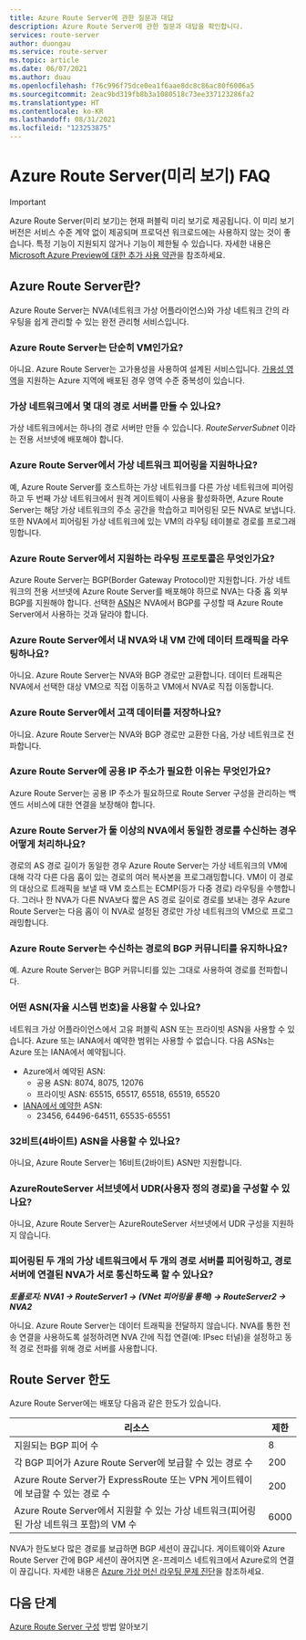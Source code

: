 ```yaml
---
title: Azure Route Server에 관한 질문과 대답
description: Azure Route Server에 관한 질문과 대답을 확인합니다.
services: route-server
author: duongau
ms.service: route-server
ms.topic: article
ms.date: 06/07/2021
ms.author: duau
ms.openlocfilehash: f76c996f75dce0ea1f6aae8dc8c86ac80f6006a5
ms.sourcegitcommit: 2eac9bd319fb8b3a1080518c73ee337123286fa2
ms.translationtype: HT
ms.contentlocale: ko-KR
ms.lasthandoff: 08/31/2021
ms.locfileid: "123253875"
---
```

# <a name="azure-route-server-preview-faq"></a>Azure Route Server(미리 보기) FAQ

> [!IMPORTANT]
> Azure Route Server(미리 보기)는 현재 퍼블릭 미리 보기로 제공됩니다.
> 이 미리 보기 버전은 서비스 수준 계약 없이 제공되며 프로덕션 워크로드에는 사용하지 않는 것이 좋습니다. 특정 기능이 지원되지 않거나 기능이 제한될 수 있습니다.
> 자세한 내용은 [Microsoft Azure Preview에 대한 추가 사용 약관](https://azure.microsoft.com/support/legal/preview-supplemental-terms/)을 참조하세요.

## <a name="what-is-azure-route-server"></a>Azure Route Server란?

Azure Route Server는 NVA(네트워크 가상 어플라이언스)와 가상 네트워크 간의 라우팅을 쉽게 관리할 수 있는 완전 관리형 서비스입니다.

### <a name="is-azure-route-server-just-a-vm"></a>Azure Route Server는 단순히 VM인가요?

아니요. Azure Route Server는 고가용성을 사용하여 설계된 서비스입니다. [가용성 영역](../availability-zones/az-overview.md)을 지원하는 Azure 지역에 배포된 경우 영역 수준 중복성이 있습니다.

### <a name="how-many-route-servers-can-i-create-in-a-virtual-network"></a>가상 네트워크에서 몇 대의 경로 서버를 만들 수 있나요?

가상 네트워크에서는 하나의 경로 서버만 만들 수 있습니다. *RouteServerSubnet* 이라는 전용 서브넷에 배포해야 합니다.

### <a name="does-azure-route-server-support-virtual-network-peering"></a>Azure Route Server에서 가상 네트워크 피어링을 지원하나요?

예, Azure Route Server를 호스트하는 가상 네트워크를 다른 가상 네트워크에 피어링하고 두 번째 가상 네트워크에서 원격 게이트웨이 사용을 활성화하면, Azure Route Server는 해당 가상 네트워크의 주소 공간을 학습하고 피어링된 모든 NVA로 보냅니다. 또한 NVA에서 피어링된 가상 네트워크에 있는 VM의 라우팅 테이블로 경로를 프로그래밍합니다. 


### <a name="what-routing-protocols-does-azure-route-server-support"></a><a name = "protocol"></a>Azure Route Server에서 지원하는 라우팅 프로토콜은 무엇인가요?

Azure Route Server는 BGP(Border Gateway Protocol)만 지원합니다. 가상 네트워크의 전용 서브넷에 Azure Route Server를 배포해야 하므로 NVA는 다중 홉 외부 BGP를 지원해야 합니다. 선택한 [ASN](https://en.wikipedia.org/wiki/Autonomous_system_(Internet))은 NVA에서 BGP를 구성할 때 Azure Route Server에서 사용하는 것과 달라야 합니다.

### <a name="does-azure-route-server-route-data-traffic-between-my-nva-and-my-vms"></a>Azure Route Server에서 내 NVA와 내 VM 간에 데이터 트래픽을 라우팅하나요?

아니요. Azure Route Server는 NVA와 BGP 경로만 교환합니다. 데이터 트래픽은 NVA에서 선택한 대상 VM으로 직접 이동하고 VM에서 NVA로 직접 이동합니다.

### <a name="does-azure-route-server-store-customer-data"></a>Azure Route Server에서 고객 데이터를 저장하나요?
아니요. Azure Route Server는 NVA와 BGP 경로만 교환한 다음, 가상 네트워크로 전파합니다.

### <a name="why-does-azure-route-server-require-a-public-ip-address"></a>Azure Route Server에 공용 IP 주소가 필요한 이유는 무엇인가요?

Azure Route Server는 공용 IP 주소가 필요하므로 Route Server 구성을 관리하는 백엔드 서비스에 대한 연결을 보장해야 합니다. 

### <a name="if-azure-route-server-receives-the-same-route-from-more-than-one-nva-how-does-it-handle-them"></a>Azure Route Server가 둘 이상의 NVA에서 동일한 경로를 수신하는 경우 어떻게 처리하나요?

경로의 AS 경로 길이가 동일한 경우 Azure Route Server는 가상 네트워크의 VM에 대해 각각 다른 다음 홉이 있는 경로의 여러 복사본을 프로그래밍합니다. VM이 이 경로의 대상으로 트래픽을 보낼 때 VM 호스트는 ECMP(등가 다중 경로) 라우팅을 수행합니다. 그러나 한 NVA가 다른 NVA보다 짧은 AS 경로 길이로 경로를 보내는 경우 Azure Route Server는 다음 홉이 이 NVA로 설정된 경로만 가상 네트워크의 VM으로 프로그래밍합니다.

### <a name="does-azure-route-server-preserve-the-bgp-communities-of-the-route-it-receives"></a>Azure Route Server는 수신하는 경로의 BGP 커뮤니티를 유지하나요?

예. Azure Route Server는 BGP 커뮤니티를 있는 그대로 사용하여 경로를 전파합니다.

### <a name="what-autonomous-system-numbers-asns-can-i-use"></a>어떤 ASN(자율 시스템 번호)을 사용할 수 있나요?

네트워크 가상 어플라이언스에서 고유 퍼블릭 ASN 또는 프라이빗 ASN을 사용할 수 있습니다. Azure 또는 IANA에서 예약한 범위는 사용할 수 없습니다.
다음 ASNs는 Azure 또는 IANA에서 예약됩니다.

* Azure에서 예약된 ASN:
    * 공용 ASN: 8074, 8075, 12076
    * 프라이빗 ASN: 65515, 65517, 65518, 65519, 65520
* [IANA에서 예약한](http://www.iana.org/assignments/iana-as-numbers-special-registry/iana-as-numbers-special-registry.xhtml) ASN:
    * 23456, 64496-64511, 65535-65551

### <a name="can-i-use-32-bit-4-byte-asns"></a>32비트(4바이트) ASN을 사용할 수 있나요?

아니요, Azure Route Server는 16비트(2바이트) ASN만 지원합니다.

### <a name="can-i-configure-a-user-defined-route-udr-in-the-azurerouteserver-subnet"></a>AzureRouteServer 서브넷에서 UDR(사용자 정의 경로)을 구성할 수 있나요?

아니요, Azure Route Server는 AzureRouteServer 서브넷에서 UDR 구성을 지원하지 않습니다.

### <a name="can-i-peer-two-route-servers-in-two-peered-virtual-networks-and-enable-the-nvas-connected-to-the-route-servers-to-talk-to-each-other"></a>피어링된 두 개의 가상 네트워크에서 두 개의 경로 서버를 피어링하고, 경로 서버에 연결된 NVA가 서로 통신하도록 할 수 있나요? 

***토폴로지: NVA1 -> RouteServer1 -> (VNet 피어링을 통해) -> RouteServer2 -> NVA2***

아니요. Azure Route Server는 데이터 트래픽을 전달하지 않습니다. NVA를 통한 전송 연결을 사용하도록 설정하려면 NVA 간에 직접 연결(예: IPsec 터널)을 설정하고 동적 경로 전파를 위해 경로 서버를 사용합니다. 

## <a name="route-server-limits"></a><a name = "limitations"></a>Route Server 한도

Azure Route Server에는 배포당 다음과 같은 한도가 있습니다.

| 리소스 | 제한 |
|----------|-------|
| 지원되는 BGP 피어 수 | 8 |
| 각 BGP 피어가 Azure Route Server에 보급할 수 있는 경로 수 | 200 |
| Azure Route Server가 ExpressRoute 또는 VPN 게이트웨이에 보급할 수 있는 경로 수 | 200 |
| Azure Route Server에서 지원할 수 있는 가상 네트워크(피어링된 가상 네트워크 포함)의 VM 수 | 6000 |

NVA가 한도보다 많은 경로를 보급하면 BGP 세션이 끊깁니다. 게이트웨이와 Azure Route Server 간에 BGP 세션이 끊어지면 온-프레미스 네트워크에서 Azure로의 연결이 끊깁니다. 자세한 내용은 [Azure 가상 머신 라우팅 문제 진단](../virtual-network/diagnose-network-routing-problem.md)을 참조하세요.

## <a name="next-steps"></a>다음 단계

[Azure Route Server 구성](quickstart-configure-route-server-powershell.md) 방법 알아보기
